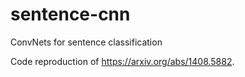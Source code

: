 # sentence-cnn
ConvNets for sentence classification

Code reproduction of https://arxiv.org/abs/1408.5882.
